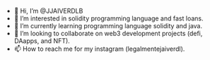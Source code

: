 - 👋 Hi, I’m @JJAIVERDLB
- 👀 I’m interested in solidity programming language and fast loans.
- 🌱 I’m currently learning programming language solidity and java.
- 💞️ I’m looking to collaborate on web3 development projects (defi, DAapps,  and NFT).
- 📫 How to reach me for my instagram (legalmentejaiverdl).

<!---
JJAIVERDLB/JJAIVERDLB is a ✨ special ✨ repository because its `README.md` (this file) appears on your GitHub profile.
You can click the Preview link to take a look at your changes.
--->
